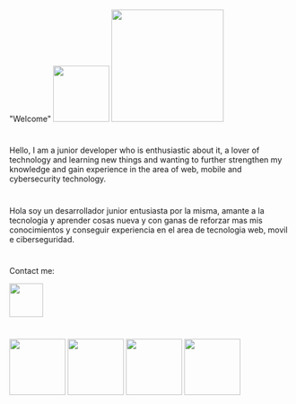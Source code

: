 #
"Welcome" 
<img src="https://media.giphy.com/media/wGEymBvo6FUlR9bbda/giphy.gif" width="100px">
<img src="https://media.giphy.com/media/y0NFayaBeiWEU/giphy.gif" width="200px">
 
 #

Hello, I am a junior developer who is enthusiastic about it, a lover of technology and learning new things and wanting to further strengthen my knowledge and gain experience in the area of web, mobile and cybersecurity technology.

#

Hola soy un desarrollador junior entusiasta por la misma, amante a la tecnologia y aprender cosas nueva y con ganas de reforzar mas mis conocimientos y conseguir experiencia en el area de tecnologia web, movil e ciberseguridad.

#
Contact me:

<a href="https://www.linkedin.com/in/carlos-jose-linares-rodriguez-650462b0/"><img src="https://cdn-icons-png.flaticon.com/512/174/174857.png" width="60px"></a>

#

<img src="https://media.giphy.com/media/GZu3NtMoA6Lp2alLKk/giphy.gif" width="100px">
<img src="https://media.giphy.com/media/fsEaZldNC8A1PJ3mwp/giphy.gif" width="100px">
<img src="https://media.giphy.com/media/kH1DBkPNyZPOk0BxrM/giphy.gif" width="100px">
<img src="https://media.giphy.com/media/kH1DBkPNyZPOk0BxrM/giphy.gif" width="100px">


